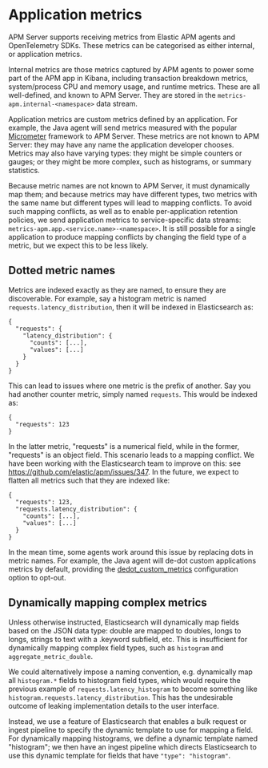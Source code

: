 # Application metrics

APM Server supports receiving metrics from Elastic APM agents and OpenTelemetry SDKs.
These metrics can be categorised as either internal, or application metrics.

Internal metrics are those metrics captured by APM agents to power some part of the APM
app in Kibana, including transaction breakdown metrics, system/process CPU and memory
usage, and runtime metrics. These are all well-defined, and known to APM Server. They
are stored in the `metrics-apm.internal-<namespace>` data stream.

Application metrics are custom metrics defined by an application. For example, the Java
agent will send metrics measured with the popular [Micrometer](https://micrometer.io)
framework to APM Server. These metrics are not known to APM Server: they may have any
name the application developer chooses. Metrics may also have varying types: they might
be simple counters or gauges; or they might be more complex, such as histograms, or
summary statistics.

Because metric names are not known to APM Server, it must dynamically map them;
and because metrics may have different types, two metrics with the same name but
different types will lead to mapping conflicts. To avoid such mapping conflicts,
as well as to enable per-application retention policies, we send application metrics
to service-specific data streams: `metrics-apm.app.<service.name>-<namespace>`.
It is still possible for a single application to produce mapping conflicts by
changing the field type of a metric, but we expect this to be less likely.

## Dotted metric names

Metrics are indexed exactly as they are named, to ensure they are discoverable.
For example, say a histogram metric is named `requests.latency_distribution`, then
it will be indexed in Elasticsearch as:

```
{
  "requests": {
    "latency_distribution": {
      "counts": [...],
      "values": [...]
    }
  }
}
```

This can lead to issues where one metric is the prefix of another. Say you had
another counter metric, simply named `requests`. This would be indexed as:

```
{
  "requests": 123
}
```

In the latter metric, "requests" is a numerical field, while in the former,
"requests" is an object field. This scenario leads to a mapping conflict.
We have been working with the Elasticsearch team to improve on this: see
https://github.com/elastic/apm/issues/347. In the future, we expect to flatten
all metrics such that they are indexed like:

```
{
  "requests": 123,
  "requests.latency_distribution": {
    "counts": [...],
    "values": [...]
  }
}
```

In the mean time, some agents work around this issue by replacing dots
in metric names. For example, the Java agent will de-dot custom applications
metrics by default, providing the
[dedot_custom_metrics](https://www.elastic.co/guide/en/apm/agent/java/current/config-metrics.html#config-dedot-custom-metrics)
configuration option to opt-out.

## Dynamically mapping complex metrics

Unless otherwise instructed, Elasticsearch will dynamically map fields based
on the JSON data type: double are mapped to doubles, longs to longs,
strings to text with a .keyword subfield, etc. This is insufficient for
dynamically mapping complex field types, such as `histogram` and
`aggregate_metric_double`.

We could alternatively impose a naming convention, e.g. dynamically map all
`histogram.*` fields to histogram field types, which would require the previous
example of `requests.latency_histogram` to become something like
`histogram.requests.latency_distribution`. This has the undesirable outcome of
leaking implementation details to the user interface.

Instead, we use a feature of Elasticsearch that enables a bulk request or
ingest pipeline to specify the dynamic template to use for mapping a field.
For dynamically mapping histograms, we define a dynamic template named
"histogram"; we then have an ingest pipeline which directs Elasticsearch to
use this dynamic template for fields that have `"type": "histogram"`.

